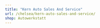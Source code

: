 ```yaml
---
title: "Kern Auto Sales And Service"
url: /chelsea/kern-auto-sales-and-service/
shop: Autowerkstatt
---
```

